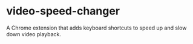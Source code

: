 # video-speed-changer
A Chrome extension that adds keyboard shortcuts to speed up and slow down video playback.
